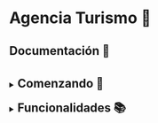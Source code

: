 # Agencia Turismo 🌟

## Documentación 📖
<br>
<details>
<summary> <h2 style="display:inline">Comenzando 🚀 </h2></summary>

### BBDD

Importa la bbdd ya creada que está dentro de la carpeta
_GestionTurnos\ **bbdd**_

##### Usuario: __"root"__
##### Contraseña:  __""__

Si tienes otro usuario y contraseña tendrás que ir al archivo pom.xml.
Ve a la pestaña source y añade tu nombre de usuario y tu contraseña:

property name="javax.persistence.jdbc.user" value="tu nombre de usuario"
property name="javax.persistence.jdbc.password" value="tu contraseña"

### Postman

Para probar la aplicación puedes usar Postman.
En la carpeta _GestionTurnos\ **postman**_ hay un archivo llamado __Agencia Turismo.postman_collection__.

### Seguridad

Para realizar el __login:__

* __Usuario:__ hackaboss

* __Contraseña:__ 123456
</details>
<br>
<details>
<summary><h2 style="display:inline">Funcionalidades 📚</h2></summary>



### Historias de Usuario

#### Historias de usuario de Hoteles para usuarios autenticados y no autenticados

__1. Obtener un listado de todos los hoteles registrados:__ Los usuarios pueden ver un listado de todos los hoteles registrados en la aplicación.
 <br>
<br>
__Path:__ 

> localhost:8080/agency/hotels


__2. Obtener un listado de todos los hoteles disponibles en un determinado rango de fechas y según la ciudad seleccionada:__ 
Los usuarios pueden ver un listado de todos los hoteles disponibles en un determinado rango de fechas y según la ciudad seleccionada.
<br><br> __Path:__ 
> localhost:8080/agency/hotels?dateFrom=dd/mm/aaaa&dateTo=dd/mm/aaaa&destination="nombre_destino"

__3. Realizar una reserva de un hotel, indicando cantidad de personas, fecha de entrada, fecha de salida y tipo de habitación. Obtener como respuesta el monto total de la reserva realizada:__ 
Los usuarios pueden realizar una reserva de un hotel, 
indicando cantidad de personas, fecha de entrada, fecha de salida y tipo de habitación. Se obtendrá como respuesta el monto total de la reserva realizada.
<br><br>
__Path:__ 
> localhost:8080/agency/hotel-booking/new

__4. Obtener un hotel buscado por su Id:__
Los usuarios pueden realizar una busqueda de un hotel por el Id de este.
<br><br>
__Path:__ 
> localhost:8080/agency/hotels/{id}

#### Historias de usuario de Hoteles para usuarios autenticados

__1. Crear un hotel:__ Los usuarios autenticados pueden crear un hotel.
<br><br>__Path:__ 
> localhost:8080/agency/hotels/new

__2. Crear una habitación:__ Los usuarios autenticados pueden crear una habitación para un determinado hotel, usando el __hotelCode__.
<br><br>__Path:__ 
> localhost:8080/agency/rooms/new/{hotelCode}

__3. Modificar un hotel:__ Los usuarios autenticados pueden modificar cualquier campo de un hotel buscándolo por su __hotelCode__.
<br><br>__Path:__ 
> localhost:8080/agency/hotels/edit/{hotelCode}

__4. Modificar un hotel:__ Los usuarios autenticados pueden modificar __"name"__ y __"city"__ de un hotel buscándolo por su __id__.
<br><br>__Path:__ 
> localhost:8080/agency/hotels/edit/{id}

__5. Dar de baja un hotel:__ Los usuarios autenticados pueden dar de __baja__ o __alta__ un hotel buscándolo por su __hotelCode__.
<br><br>__Path:__ 
> localhost:8080/agency/hotels/edit/{hotelCode}

__6. Cancelar una reserva de hotel:__ Los usuarios autenticados pueden cancelar la reserva de un hotel, buscándola por su __id__.
<br><br>__Path:__ 
> localhost:8080/agency/hotel-booking/cancel/{id}

__7. Obtener todas las reservas de hotel:__ Los usuarios autenticados pueden obtener un listado de todas las reservas de todos los hoteles.
<br><br>__Path:__ 
> localhost:8080/agency/hotel-booking/all

__8. Obtener todas las habitaciones:__ Los usuarios autenticados pueden obtener un listado de todas las habitaciones de todos los hoteles.
<br><br>__Path:__ 
> localhost:8080/agency/rooms


#### Historias de usuario de Vuelos para usuarios autenticados y no autenticados
__1. Obtener un listado de todos los vuelos registrados:__ Los usuarios pueden obtener un listado con todos los vuelos disponibles.
<br><br>__Path:__ 
>localhost:8080/agency/flights

__2. Obtener un listado de todos los vuelos disponibles en un determinado rango de fechas y según el destino seleccionado:__ Los usuarios pueden obtener un listado con todos los vuelos disponibles en un determinado rango de fechas y según el destino seleccionado..
<br><br>__Path:__ 
>localhost:8080/agency/flights

__3. Obtener un vuelo buscado por su Id:__
Los usuarios pueden realizar una busqueda de un vuelo buscado por el Id de este.
<br><br>__Path:__ 
> localhost:8080/agency/flights/{id}

__4. Realizar la reserva de un vuelo/s, indicando el código de vuelo de ida, la fecha de ida, el asiento y la cantidad de pasajeros. Si quiere reservar la vuelta, indicará el código de vuelo y la fecha de vuelta:__
Los usuarios pueden realizar una reserva de vuelo de ida o de ida y vuelta.
<br><br>__Path:__ 
> localhost:8080/agency/flight-booking/new


#### Historias de usuario de Vuelos para usuarios autenticados

__1. Crear un vuelo:__ Los usuarios autenticados pueden crear un vuelo.
<br><br>__Path:__ 
>localhost:8080/agency/flights/new

__2. Modificar un vuelo:__ Los usuarios autenticados pueden modificar cualquier campo de un vuelo buscándolo por su __flightNumber__.
<br><br>__Path:__ 
> localhost:8080/agency/flights/edit/{flightNumber}

__3. Modificar un vuelo:__ Los usuarios autenticados pueden modificar el origen, destino, el tipo de asiento, la cantidad de asientos y la fecha de un vuelo buscándolo por su __Id__.
<br><br>__Path:__ 
> localhost:8080/agency/flights/edit/{id}

__4. Cancelar una reserva de vuelo:__ Los usuarios autenticados pueden cancelar la reserva de un vuelo, buscándolo por su __id__.
<br><br>__Path:__ 
> localhost:8080/agency/flight-booking/cancel/{id}

__5. Obtener todas las reservas de vuelo:__ Los usuarios autenticados pueden obtener un listado de todas las reservas de todos los vuelos.
<br><br>__Path:__ 
> localhost:8080/agency/flight-booking/all

</details>